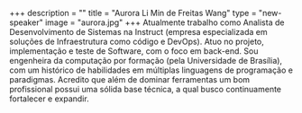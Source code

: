 +++
description = ""
title = "Aurora Li Min de Freitas Wang"
type = "new-speaker"
image = "aurora.jpg"
+++
Atualmente trabalho como Analista de Desenvolvimento de Sistemas na Instruct (empresa especializada em soluções de Infraestrutura como código e DevOps). Atuo no projeto, implementação e teste de Software, com o foco em back-end. Sou engenheira da computação por formação (pela Universidade de Brasília), com um histórico de habilidades em múltiplas linguagens de programação e paradigmas. Acredito que além de dominar ferramentas um bom profissional possui uma sólida base técnica, a qual busco continuamente fortalecer e expandir.